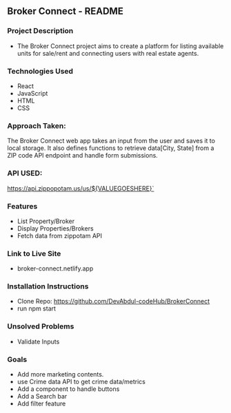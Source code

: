 ## Broker Connect - README

### Project Description

- The Broker Connect project aims to create a platform for listing available units for sale/rent and connecting users with real estate agents.

### Technologies Used

- React
- JavaScript
- HTML
- CSS

### Approach Taken:

The Broker Connect web app takes an input from the user and saves it to local storage. It also defines functions to retrieve data[City, State] from a ZIP code API endpoint and handle form submissions.

### API USED:

https://api.zippopotam.us/us/${VALUEGOESHERE}`

### Features

- List Property/Broker
- Display Properties/Brokers
- Fetch data from zippotam API

### Link to Live Site

- broker-connect.netlify.app

### Installation Instructions

- Clone Repo: https://github.com/DevAbdul-codeHub/BrokerConnect
- run npm start

### Unsolved Problems

- Validate Inputs

### Goals

- Add more marketing contents.
- use Crime data API to get crime data/metrics
- Add a component to handle buttons
- Add a Search bar
- Add filter feature
